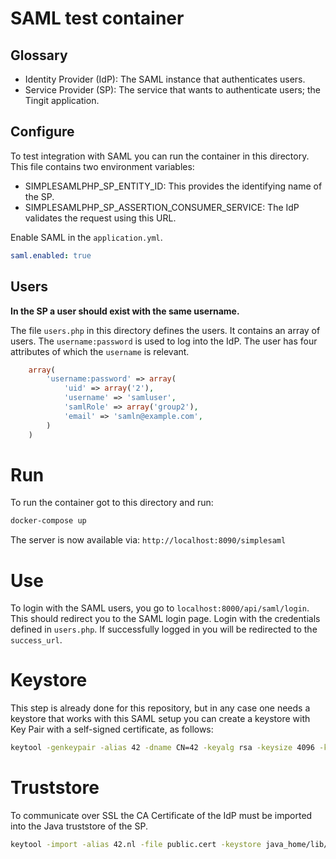 # SAML test container

## Glossary

- Identity Provider (IdP): The SAML instance that authenticates users.
- Service Provider (SP): The service that wants to authenticate users; the Tingit application.

## Configure

To test integration with SAML you can run the container in this directory. This file contains two environment variables:

- SIMPLESAMLPHP_SP_ENTITY_ID: This provides the identifying name of the SP.
- SIMPLESAMLPHP_SP_ASSERTION_CONSUMER_SERVICE: The IdP validates the request using this URL.

Enable SAML in the `application.yml`.

```yaml
saml.enabled: true
```

## Users

**In the SP a user should exist with the same username.**

The file `users.php` in this directory defines the users. It contains an array of users. The
`username:password` is used to log into the IdP. The user has four attributes of which the
`username` is relevant.

```php
    array(
        'username:password' => array(
            'uid' => array('2'),
            'username' => 'samluser',
            'samlRole' => array('group2'),
            'email' => 'samln@example.com',
        )
    )
```

# Run

To run the container got to this directory and run:

```bash
docker-compose up
```

The server is now available via: `http://localhost:8090/simplesaml`

# Use

To login with the SAML users, you go to `localhost:8000/api/saml/login`. This should redirect you to
the SAML login page. Login with the credentials defined in `users.php`. If successfully logged in you
will be redirected to the `success_url`.

# Keystore

This step is already done for this repository, but in any case one needs a keystore that works
with this SAML setup you can create a keystore with Key Pair with a self-signed certificate, as
follows:

```bash
keytool -genkeypair -alias 42 -dname CN=42 -keyalg rsa -keysize 4096 -keypass <passwd> -validity 9999 -storepass <passwd> -keystore 42-saml.jks
```

# Truststore

To communicate over SSL the CA Certificate of the IdP must be imported into the Java truststore of the SP.

```bash
keytool -import -alias 42.nl -file public.cert -keystore java_home/lib/security/cacerts
```
